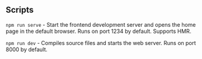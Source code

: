 ## Scripts
`npm run serve` - Start the frontend development server and opens the home page in the default browser. Runs on port 1234 by default. Supports HMR.

`npm run dev` - Compiles source files and starts the web server. Runs on port 8000 by default.
